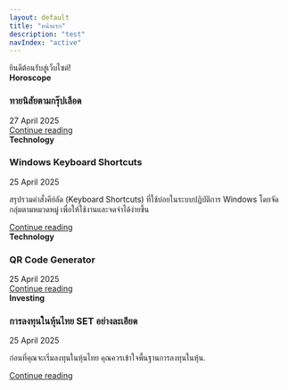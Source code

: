 ```yaml
---
layout: default
title: "หน้าแรก"
description: "test"
navIndex: "active"
---
```

<div class="col-md-12 mb-2">ยินดีต้อนรับสู่เว็บไซต์!</div>
<div class="col-md-6 mt-2">
    <div class="row g-0 border rounded overflow-hidden flex-md-row mb-4 shadow-sm h-md-250 position-relative h-100">
        <div class="col p-4 d-flex flex-column position-static">
            <strong class="d-inline-block mb-2 text-primary-emphasis">Horoscope</strong>
            <h3 class="mb-0">ทายนิสัยตามกรุ๊ปเลือด</h3>
            <div class="mb-1 text-body-secondary">27 April 2025</div>
            <!-- <p class="card-text mb-auto">ก่อนที่คุณจะเริ่มลงทุนในหุ้นไทย คุณควรเข้าใจพื้นฐานการลงทุนในหุ้น.</p> -->
            <a href="/horoscope/blood-group" class="icon-link gap-1 icon-link-hover stretched-link">
                Continue reading
            </a>
        </div>
    </div>
</div>
<div class="col-md-6 mt-2">
    <div class="row g-0 border rounded overflow-hidden flex-md-row mb-4 shadow-sm h-md-250 position-relative h-100">
        <div class="col p-4 d-flex flex-column position-static">
            <strong class="d-inline-block mb-2 text-primary-emphasis">Technology</strong>
            <h3 class="mb-0">Windows Keyboard Shortcuts</h3>
            <div class="mb-1 text-body-secondary">25 April 2025</div>
            <p class="card-text mb-auto">สรุปรวมคำสั่งคีย์ลัด (Keyboard Shortcuts) ที่ใช้บ่อยในระบบปฏิบัติการ Windows โดยจัดกลุ่มตามหมวดหมู่ เพื่อให้ใช้งานและจดจำได้ง่ายขึ้น</p>
            <a href="/technology/keyboard-shortcuts" class="icon-link gap-1 icon-link-hover stretched-link">
                Continue reading
            </a>
        </div>
    </div>
</div>
<div class="col-md-6 mt-2">
    <div class="row g-0 border rounded overflow-hidden flex-md-row mb-4 shadow-sm h-md-250 position-relative h-100">
        <div class="col p-4 d-flex flex-column position-static">
            <strong class="d-inline-block mb-2 text-primary-emphasis">Technology</strong>
            <h3 class="mb-0">QR Code Generator</h3>
            <div class="mb-1 text-body-secondary">25 April 2025</div>
            <!-- <p class="card-text mb-auto">ก่อนที่คุณจะเริ่มลงทุนในหุ้นไทย คุณควรเข้าใจพื้นฐานการลงทุนในหุ้น.</p> -->
            <a href="/technology/qr-code-generator" class="icon-link gap-1 icon-link-hover stretched-link">
                Continue reading
            </a>
        </div>
    </div>
</div>
<div class="col-md-6 mt-2">
    <div class="row g-0 border rounded overflow-hidden flex-md-row mb-4 shadow-sm h-md-250 position-relative h-100">
        <div class="col p-4 d-flex flex-column position-static">
            <strong class="d-inline-block mb-2 text-primary-emphasis">Investing</strong>
            <h3 class="mb-0">การลงทุนในหุ้นไทย SET อย่างละเอียด</h3>
            <div class="mb-1 text-body-secondary">25 April 2025</div>
            <p class="card-text mb-auto">ก่อนที่คุณจะเริ่มลงทุนในหุ้นไทย คุณควรเข้าใจพื้นฐานการลงทุนในหุ้น.</p>
            <a href="/investing/thai-set" class="icon-link gap-1 icon-link-hover stretched-link">
                Continue reading
            </a>
        </div>
    </div>
</div>